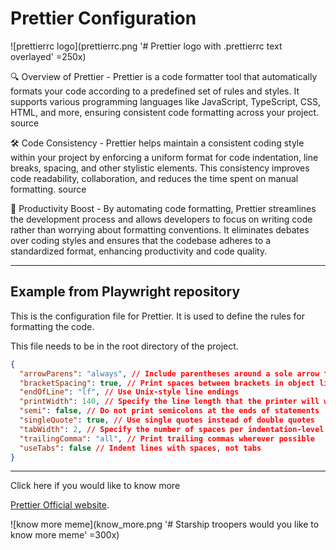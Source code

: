 # Prettier Configuration

![prettierrc logo](prettierrc.png '# Prettier logo with .prettierrc text overlayed' =250x)

🔍 Overview of Prettier - Prettier is a code formatter tool that automatically formats your code according to a predefined set of rules and styles. It supports various programming languages like JavaScript, TypeScript, CSS, HTML, and more, ensuring consistent code formatting across your project. source

🛠️ Code Consistency - Prettier helps maintain a consistent coding style within your project by enforcing a uniform format for code indentation, line breaks, spacing, and other stylistic elements. This consistency improves code readability, collaboration, and reduces the time spent on manual formatting. source

🚀 Productivity Boost - By automating code formatting, Prettier streamlines the development process and allows developers to focus on writing code rather than worrying about formatting conventions. It eliminates debates over coding styles and ensures that the codebase adheres to a standardized format, enhancing productivity and code quality.

---

## Example from Playwright repository

This is the configuration file for Prettier. It is used to define the rules for formatting the code.

This file needs to be in the root directory of the project.

```json
{
  "arrowParens": "always", // Include parentheses around a sole arrow function parameter
  "bracketSpacing": true, // Print spaces between brackets in object literals
  "endOfLine": "lf", // Use Unix-style line endings
  "printWidth": 140, // Specify the line length that the printer will wrap on
  "semi": false, // Do not print semicolons at the ends of statements
  "singleQuote": true, // Use single quotes instead of double quotes
  "tabWidth": 2, // Specify the number of spaces per indentation-level
  "trailingComma": "all", // Print trailing commas wherever possible
  "useTabs": false // Indent lines with spaces, not tabs
}
```

---

Click here if you would like to know more

[Prettier Official website](https://prettier.io/).

![know more meme](know_more.png '# Starship troopers would you like to know more meme' =300x)
